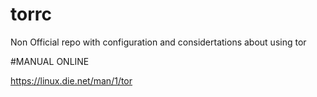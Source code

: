 # torrc
Non Official repo with configuration and considertations about using tor 

#MANUAL ONLINE

https://linux.die.net/man/1/tor
